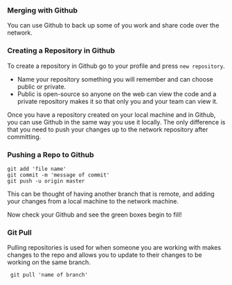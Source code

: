 ### Merging with Github

You can use Github to back up some of you work and share code over the network.

### Creating a Repository in Github

To create a repository in Github go to your profile and press `new repository`.

* Name your repository something you will remember and can choose public or private.
* Public is open-source so anyone on the web can view the code and a private repository makes it so that only you and your team can view it.


Once you have a repository created on your local machine and in Github, you can use Github in the same way you use it locally. The only difference is that you need to push your changes up to the network repository after committing.

### Pushing a Repo to Github
```
git add 'file name'
git commit -m 'message of commit'
git push -u origin master
```
This can be thought of having another branch that is remote, and adding your changes from a local machine to the network machine.

Now check your Github and see the green boxes begin to fill!

### Git Pull
 Pulling repositories is used for when someone you are working with makes changes to the repo and allows you to update to their changes to be working on the same branch.

```
 git pull 'name of branch'
```
